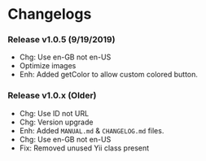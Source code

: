 # Changelogs

### Release v1.0.5 (9/19/2019)
- Chg: Use en-GB not en-US
- Optimize images
- Enh: Added getColor to allow custom colored button.

### Release v1.0.x (Older)
- Chg: Use ID not URL
- Chg: Version upgrade
- Enh: Added `MANUAL.md` & `CHANGELOG.md` files.
- Chg: Use en-GB not en-US
- Fix: Removed unused Yii class present
